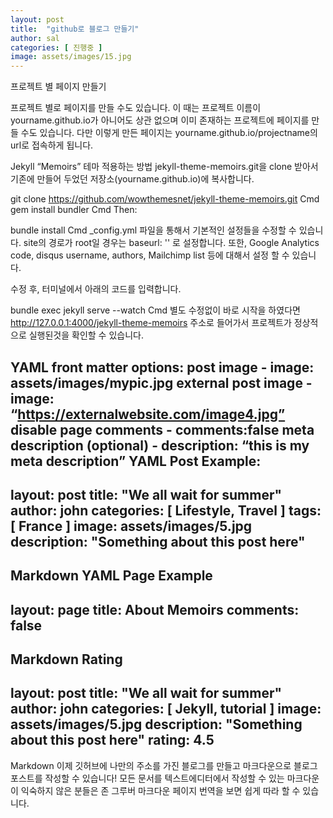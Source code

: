 ```yaml
---
layout: post
title:  "github로 블로그 만들기"
author: sal
categories: [ 진행중 ]
image: assets/images/15.jpg
---
```

프로젝트 별 페이지 만들기

프로젝트 별로 페이지를 만들 수도 있습니다. 이 때는 프로젝트 이름이 yourname.github.io가 아니어도 상관 없으며 이미 존재하는 프로젝트에 페이지를 만들 수도 있습니다. 다만 이렇게 만든 페이지는 yourname.github.io/projectname의 url로 접속하게 됩니다.

Jekyll “Memoirs” 테마 적용하는 방법
jekyll-theme-memoirs.git을 clone 받아서 기존에 만들어 두었던 저장소(yourname.github.io)에 복사합니다.

git clone https://github.com/wowthemesnet/jekyll-theme-memoirs.git
Cmd
gem install bundler
Cmd
Then:

bundle install
Cmd
_config.yml 파일을 통해서 기본적인 설정들을 수정할 수 있습니다. site의 경로가 root일 경우는 baseurl: '' 로 설정합니다. 또한, Google Analytics code, disqus username, authors, Mailchimp list 등에 대해서 설정 할 수 있습니다.

수정 후, 터미널에서 아래의 코드를 입력합니다.

bundle exec jekyll serve --watch
Cmd
별도 수정없이 바로 시작을 하였다면 http://127.0.0.1:4000/jekyll-theme-memoirs 주소로 들어가서 프로젝트가 정상적으로 실행된것을 확인할 수 있습니다.

YAML front matter options:
post image - image: assets/images/mypic.jpg
external post image - image: “https://externalwebsite.com/image4.jpg”
disable page comments - comments:false
meta description (optional) - description: “this is my meta description”
YAML Post Example:
---
layout: post
title:  "We all wait for summer"
author: john
categories: [ Lifestyle, Travel ]
tags: [ France ]
image: assets/images/5.jpg
description: "Something about this post here"
---
Markdown
YAML Page Example
---
layout: page
title: About Memoirs
comments: false
---
Markdown
Rating
---
layout: post
title:  "We all wait for summer"
author: john
categories: [ Jekyll, tutorial ]
image: assets/images/5.jpg
description: "Something about this post here"
rating: 4.5
---
Markdown
이제 깃허브에 나만의 주소를 가진 블로그를 만들고 마크다운으로 블로그 포스트를 작성할 수 있습니다!
모든 문서를 텍스트에디터에서 작성할 수 있는 마크다운이 익숙하지 않은 분들은 존 그루버 마크다운 페이지 번역을 보면 쉽게 따라 할 수 있습니다.